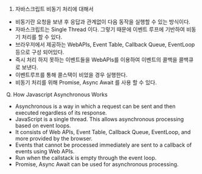 1. 자바스크립트 비동기 처리에 대해서
- 비동기란 요청을 보낸 후 응답과 관계없이 다음 동작을 실행할 수 있는 방식이다.
- 자바스크립트는 Single Thread 이다. 그렇기 때문에 이벤트 루프에 기반하여 비동기 처리를 할 수 있다.
- 브라우저에서 제공하는 WebAPIs, Event Table, Callback Queue, EventLoop 등으로 구성 되어있다.
- 즉시 처리 하지 못하는 이벤트들을 WebAPIs를 이용하여 이벤트의 콜백을 콜백큐로 보낸다.
- 이벤트루프를 통해 콜스택이 비었을 경우 실행한다.
- 비동기 처리를 위해 Promise, Async Await 를 사용 할 수 있다.

Q. How Javascript Asynchronous Works
- Asynchronous is a way in which a request can be sent and then executed regardless of its response.
- JavaScript is a single thread. This allows asynchronous processing based on event loops.
- It consists of Web APIs, Event Table, Callback Queue, EventLoop, and more provided by the browser.
- Events that cannot be processed immediately are sent to a callback of events using Web APIs.
- Run when the callstack is empty through the event loop.
- Promise, Async Await can be used for asynchronous processing.

